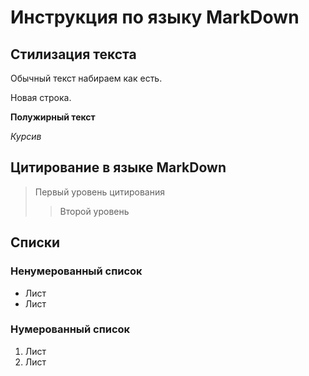 # Инструкция по языку MarkDown

## Стилизация текста
Обычный текст набираем как есть.

Новая строка.

**Полужирный текст**

*Курсив*

## Цитирование в языке MarkDown
> Первый уровень цитирования
>> Второй уровень

## Списки
### Ненумерованный список
* Лист
* Лист

### Нумерованный список 
1. Лист
2. Лист